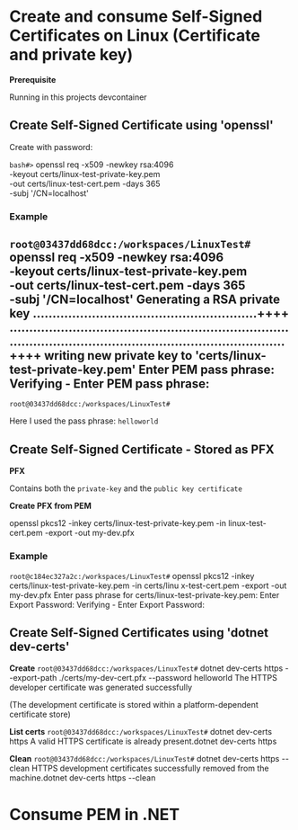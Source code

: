
# Create and consume Self-Signed Certificates on Linux (Certificate and private key)

__Prerequisite__

Running in this projects devcontainer

## Create Self-Signed Certificate using 'openssl'

Create with password:

`bash#>` openssl req -x509 -newkey rsa:4096 \
          -keyout certs/linux-test-private-key.pem \
          -out certs/linux-test-cert.pem -days 365 \
          -subj '/CN=localhost'

### Example
`root@03437dd68dcc:/workspaces/LinuxTest#` openssl req -x509 -newkey rsa:4096 \
          -keyout certs/linux-test-private-key.pem \
          -out certs/linux-test-cert.pem -days 365 \
          -subj '/CN=localhost'
Generating a RSA private key
.........................................................++++
.............................................................................................................................................++++
writing new private key to 'certs/linux-test-private-key.pem'
Enter PEM pass phrase:
Verifying - Enter PEM pass phrase:
-----
`root@03437dd68dcc:/workspaces/LinuxTest#`

Here I used the pass phrase: `helloworld`

## Create Self-Signed Certificate - Stored as PFX

__PFX__

Contains both the `private-key` and the `public key certificate`

__Create PFX from PEM__

openssl pkcs12 -inkey certs/linux-test-private-key.pem -in linux-test-cert.pem -export -out my-dev.pfx

### Example

`root@c184ec327a2c:/workspaces/LinuxTest#` openssl pkcs12 -inkey certs/linux-test-private-key.pem -in certs/linu
x-test-cert.pem -export -out my-dev.pfx
Enter pass phrase for certs/linux-test-private-key.pem:
Enter Export Password:
Verifying - Enter Export Password:

## Create Self-Signed Certificates using 'dotnet dev-certs'

__Create__
`root@03437dd68dcc:/workspaces/LinuxTest#` dotnet dev-certs https --export-path ./certs/my-dev-cert.pfx --password helloworld
The HTTPS developer certificate was generated successfully

(The development certificate is stored within a platform-dependent certificate store)

__List certs__
`root@03437dd68dcc:/workspaces/LinuxTest#` dotnet dev-certs https
A valid HTTPS certificate is already present.dotnet dev-certs https

__Clean__
`root@03437dd68dcc:/workspaces/LinuxTest#` dotnet dev-certs https --clean
HTTPS development certificates successfully removed from the machine.dotnet dev-certs https --clean

# Consume PEM in .NET

